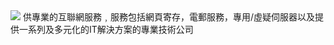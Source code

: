 <img src="https://www.hostlink.com.hk/images/logo.png" />
供專業的互聯網服務﹐服務包括網頁寄存，電郵服務，專用/虛疑伺服器以及提供一系列及多元化的IT解決方案的專業技術公司
